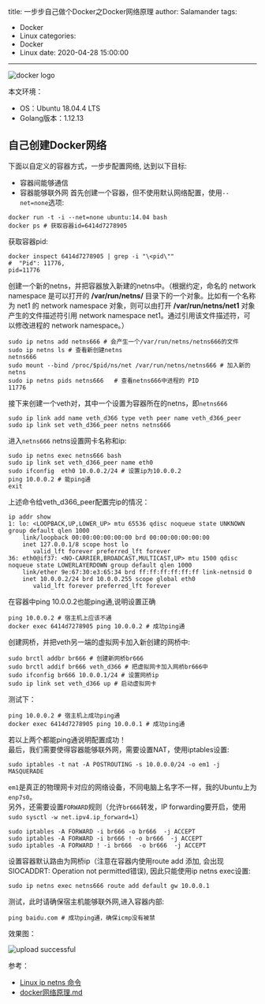 title: 一步步自己做个Docker之Docker网络原理
author: Salamander
tags:
  - Docker
  - Linux
categories:
  - Docker
  - Linux
date: 2020-04-28 15:00:00
---
![docker logo](/images/docker-logo.png)

本文环境：
* OS：Ubuntu 18.04.4 LTS
* Golang版本：1.12.13


<!-- more -->


## 自己创建Docker网络
下面以自定义的容器方式，一步步配置网络, 达到以下目标:
* 容器间能够通信
* 容器能够联外网
首先创建一个容器，但不使用默认网络配置，使用`--net=none`选项:
```
docker run -t -i --net=none ubuntu:14.04 bash
docker ps # 获取容器id=6414d7278905
```
获取容器pid:
```
docker inspect 6414d7278905 | grep -i "\<pid\""
#  "Pid": 11776,
pid=11776
```
创建一个新的netns，并把容器放入新建的netns中。（根据约定，命名的 network namespace 是可以打开的 **/var/run/netns/** 目录下的一个对象。比如有一个名称为 net1 的 network namespace 对象，则可以由打开 **/var/run/netns/net1** 对象产生的文件描述符引用 network namespace net1。通过引用该文件描述符，可以修改进程的 network namespace。）
```
sudo ip netns add netns666 # 会产生一个/var/run/netns/netns666的文件
sudo ip netns ls # 查看新创建netns
netns666
sudo mount --bind /proc/$pid/ns/net /var/run/netns/netns666 # 加入新的netns
sudo ip netns pids netns666   # 查看netns666中进程的 PID
11776
```

接下来创建一个veth对，其中一个设置为容器所在的netns，即`netns666`
```
sudo ip link add name veth_d366 type veth peer name veth_d366_peer
sudo ip link set veth_d366_peer netns netns666
```
进入`netns666` netns设置网卡名称和ip:
```
sudo ip netns exec netns666 bash
sudo ip link set veth_d366_peer name eth0
sudo ifconfig  eth0 10.0.0.2/24 # 设置ip为10.0.0.2
ping 10.0.0.2 # 能ping通
exit
```
上述命令给veth_d366_peer配置完ip的情况：
```
ip addr show
1: lo: <LOOPBACK,UP,LOWER_UP> mtu 65536 qdisc noqueue state UNKNOWN group default qlen 1000
    link/loopback 00:00:00:00:00:00 brd 00:00:00:00:00:00
    inet 127.0.0.1/8 scope host lo
       valid_lft forever preferred_lft forever
36: eth0@if37: <NO-CARRIER,BROADCAST,MULTICAST,UP> mtu 1500 qdisc noqueue state LOWERLAYERDOWN group default qlen 1000
    link/ether 9e:67:30:e3:65:34 brd ff:ff:ff:ff:ff:ff link-netnsid 0
    inet 10.0.0.2/24 brd 10.0.0.255 scope global eth0
       valid_lft forever preferred_lft forever
```
在容器中ping 10.0.0.2也能ping通,说明设置正确
```
ping 10.0.0.2 # 宿主机上应该不通
docker exec 6414d7278905 ping 10.0.0.2 # 成功ping通
```
创建网桥，并把veth另一端的虚拟网卡加入新创建的网桥中:
```
sudo brctl addbr br666 # 创建新网桥br666
sudo brctl addif br666 veth_d366 # 把虚拟网卡加入网桥br666中
sudo ifconfig br666 10.0.0.1/24 # 设置网桥ip
sudo ip link set veth_d366 up # 启动虚拟网卡
```
测试下：
```
ping 10.0.0.2 # 宿主机上成功ping通
docker exec 6414d7278905 ping 10.0.0.1 # 成功ping通
```
若以上两个都能ping通说明配置成功！  
最后，我们需要使得容器能够联外网，需要设置NAT，使用iptables设置:  
```
sudo iptables -t nat -A POSTROUTING -s 10.0.0.0/24 -o em1 -j MASQUERADE
```
`em1`是真正的物理网卡对应的网络设备，不同电脑上名字不一样，我的Ubuntu上为`enp7s0`。  
另外，还需要设置`FORWARD`规则（允许`br666`转发，IP forwarding要开启，使用`sudo sysctl -w net.ipv4.ip_forward=1`）
```
sudo iptables -A FORWARD -i br666 -o br666  -j ACCEPT
sudo iptables -A FORWARD -i br666 ! -o br666  -j ACCEPT
sudo iptables -A FORWARD ! -i br666  -o br666  -j ACCEPT
```


设置容器默认路由为网桥ip（注意在容器内使用route add 添加, 会出现SIOCADDRT: Operation not permitted错误), 因此只能使用ip netns exec设置:
```
sudo ip netns exec netns666 route add default gw 10.0.0.1
```
测试，此时请确保宿主机能够联外网,进入容器内部:
```
ping baidu.com # 成功ping通，确保icmp没有被禁
```
效果图：  

![upload successful](/images/my_docker_ping.png)










参考：
* [Linux ip netns 命令](https://www.cnblogs.com/sparkdev/p/9253409.html)
* [docker网络原理.md](https://github.com/int32bit/notes/blob/master/cloud/docker%E7%BD%91%E7%BB%9C%E5%8E%9F%E7%90%86.md)